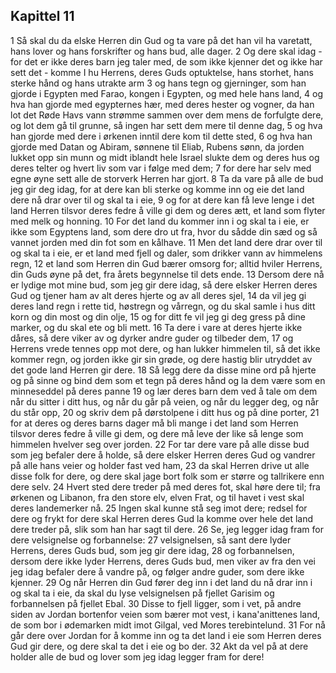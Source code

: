 ## Kapittel 11

1 Så skal du da elske Herren din Gud og ta vare på det han vil ha varetatt, hans lover og hans forskrifter og hans bud, alle dager.
2 Og dere skal idag - for det er ikke deres barn jeg taler med, de som ikke kjenner det og ikke har sett det - komme I hu Herrens, deres Guds optuktelse, hans storhet, hans sterke hånd og hans utrakte arm
3 og hans tegn og gjerninger, som han gjorde i Egypten med Farao, kongen i Egypten, og med hele hans land,
4 og hva han gjorde med egypternes hær, med deres hester og vogner, da han lot det Røde Havs vann strømme sammen over dem mens de forfulgte dere, og lot dem gå til grunne, så ingen har sett dem mere til denne dag,
5 og hva han gjorde med dere i ørkenen inntil dere kom til dette sted,
6 og hva han gjorde med Datan og Abiram, sønnene til Eliab, Rubens sønn, da jorden lukket opp sin munn og midt iblandt hele Israel slukte dem og deres hus og deres telter og hvert liv som var i følge med dem;
7 for dere har selv med egne øyne sett alle de storverk Herren har gjort.
8 Ta da vare på alle de bud jeg gir deg idag, for at dere kan bli sterke og komme inn og eie det land dere nå drar over til og skal ta i eie,
9 og for at dere kan få leve lenge i det land Herren tilsvor deres fedre å ville gi dem og deres ætt, et land som flyter med melk og honning.
10 For det land du kommer inn i og skal ta i eie, er ikke som Egyptens land, som dere dro ut fra, hvor du sådde din sæd og så vannet jorden med din fot som en kålhave.
11 Men det land dere drar over til og skal ta i eie, er et land med fjell og daler, som drikker vann av himmelens regn,
12 et land som Herren din Gud bærer omsorg for; alltid hviler Herrens, din Guds øyne på det, fra årets begynnelse til dets ende.
13 Dersom dere nå er lydige mot mine bud, som jeg gir dere idag, så dere elsker Herren deres Gud og tjener ham av alt deres hjerte og av all deres sjel,
14 da vil jeg gi deres land regn i rette tid, høstregn og vårregn, og du skal samle i hus ditt korn og din most og din olje,
15 og for ditt fe vil jeg gi deg gress på dine marker, og du skal ete og bli mett.
16 Ta dere i vare at deres hjerte ikke dåres, så dere viker av og dyrker andre guder og tilbeder dem,
17 og Herrens vrede tennes opp mot dere, og han lukker himmelen til, så det ikke kommer regn, og jorden ikke gir sin grøde, og dere hastig blir utryddet av det gode land Herren gir dere.
18 Så legg dere da disse mine ord på hjerte og på sinne og bind dem som et tegn på deres hånd og la dem være som en minneseddel på deres panne
19 og lær deres barn dem ved å tale om dem når du sitter i ditt hus, og når du går på veien, og når du legger deg, og når du står opp,
20 og skriv dem på dørstolpene i ditt hus og på dine porter,
21 for at deres og deres barns dager må bli mange i det land som Herren tilsvor deres fedre å ville gi dem, og dere må leve der like så lenge som himmelen hvelver seg over jorden.
22 For tar dere vare på alle disse bud som jeg befaler dere å holde, så dere elsker Herren deres Gud og vandrer på alle hans veier og holder fast ved ham,
23 da skal Herren drive ut alle disse folk for dere, og dere skal jage bort folk som er større og tallrikere enn dere selv.
24 Hvert sted dere treder på med deres fot, skal høre dere til; fra ørkenen og Libanon, fra den store elv, elven Frat, og til havet i vest skal deres landemerker nå.
25 Ingen skal kunne stå seg imot dere; redsel for dere og frykt for dere skal Herren deres Gud la komme over hele det land dere treder på, slik som han har sagt til dere.
26 Se, jeg legger idag fram for dere velsignelse og forbannelse:
27 velsignelsen, så sant dere lyder Herrens, deres Guds bud, som jeg gir dere idag,
28 og forbannelsen, dersom dere ikke lyder Herrens, deres Guds bud, men viker av fra den vei jeg idag befaler dere å vandre på, og følger andre guder, som dere ikke kjenner.
29 Og når Herren din Gud fører deg inn i det land du nå drar inn i og skal ta i eie, da skal du lyse velsignelsen på fjellet Garisim og forbannelsen på fjellet Ebal.
30 Disse to fjell ligger, som i vet, på andre siden av Jordan bortenfor veien som bærer mot vest, i kana'anittenes land, de som bor i ødemarken midt imot Gilgal, ved Mores terebintelund.
31 For nå går dere over Jordan for å komme inn og ta det land i eie som Herren deres Gud gir dere, og dere skal ta det i eie og bo der.
32 Akt da vel på at dere holder alle de bud og lover som jeg idag legger fram for dere!
